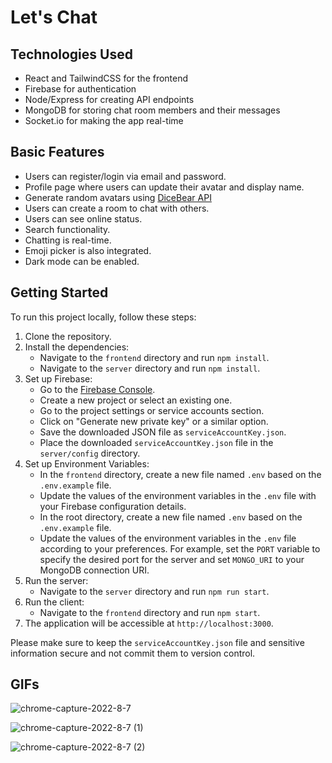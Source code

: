 # Let's Chat

## Technologies Used

- React and TailwindCSS for the frontend
- Firebase for authentication
- Node/Express for creating API endpoints
- MongoDB for storing chat room members and their messages
- Socket.io for making the app real-time

## Basic Features

- Users can register/login via email and password.
- Profile page where users can update their avatar and display name.
- Generate random avatars using [DiceBear API](https://avatars.dicebear.com/docs/http-api)
- Users can create a room to chat with others.
- Users can see online status.
- Search functionality.
- Chatting is real-time.
- Emoji picker is also integrated.
- Dark mode can be enabled.

## Getting Started

To run this project locally, follow these steps:

1. Clone the repository.
2. Install the dependencies:
   - Navigate to the `frontend` directory and run `npm install`.
   - Navigate to the `server` directory and run `npm install`.
3. Set up Firebase:
   - Go to the [Firebase Console](https://console.firebase.google.com/).
   - Create a new project or select an existing one.
   - Go to the project settings or service accounts section.
   - Click on "Generate new private key" or a similar option.
   - Save the downloaded JSON file as `serviceAccountKey.json`.
   - Place the downloaded `serviceAccountKey.json` file in the `server/config` directory.
4. Set up Environment Variables:
   - In the `frontend` directory, create a new file named `.env` based on the `.env.example` file.
   - Update the values of the environment variables in the `.env` file with your Firebase configuration details.
   - In the root directory, create a new file named `.env` based on the `.env.example` file.
   - Update the values of the environment variables in the `.env` file according to your preferences. For example, set the `PORT` variable to specify the desired port for the server and set `MONGO_URI` to your MongoDB connection URI.
5. Run the server:
   - Navigate to the `server` directory and run `npm run start`.
6. Run the client:
   - Navigate to the `frontend` directory and run `npm start`.
7. The application will be accessible at `http://localhost:3000`.

Please make sure to keep the `serviceAccountKey.json` file and sensitive information secure and not commit them to version control.

## GIFs

![chrome-capture-2022-8-7](https://user-images.githubusercontent.com/66206865/188901119-65a05b65-3c76-4c3f-92c5-042d061df8e1.gif)

![chrome-capture-2022-8-7 (1)](https://user-images.githubusercontent.com/66206865/188900841-2dfe91c2-eb78-4f70-a013-babe0124ee68.gif)

![chrome-capture-2022-8-7 (2)](https://user-images.githubusercontent.com/66206865/188900662-a120aef4-ced1-442b-98dd-ab90b4cea7b5.gif)
